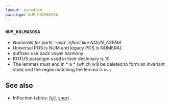 ```yaml
---
layout: paradigm
paradigm: NUM_KOLMASOSA
---
```

### ` NUM_KOLMASOSA `

* _Numerals for parts ‛-osa’ inflect like NOUN_ASEMA_
* Universal POS is NUM and legacy POS is NUMERAL
* suffixes use back vowel harmony
* KOTUS paradigm used in their dictionary is 10
* The lemmas must end in * a * (which will be deleted to form an invariant stub) and the regex matching the lemma is ` osa `

## See also

* Inflection tables: [full](gen/K/kolmasosa.html), [short](gen/K/kolmasosa_wikt.html)


